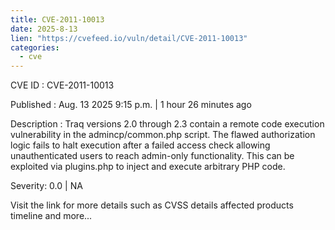 ```yaml
--- 
title: CVE-2011-10013
date: 2025-8-13
lien: "https://cvefeed.io/vuln/detail/CVE-2011-10013"
categories:
  - cve
---
```


CVE ID : CVE-2011-10013

Published :  Aug. 13
2025
9:15 p.m. | 1 hour
26 minutes ago

Description : Traq versions 2.0 through 2.3 contain a remote code execution vulnerability in the admincp/common.php script. The flawed authorization logic fails to halt execution after a failed access check
allowing unauthenticated users to reach admin-only functionality. This can be exploited via plugins.php to inject and execute arbitrary PHP code.

Severity: 0.0 | NA

Visit the link for more details
such as CVSS details
affected products
timeline
and more...
